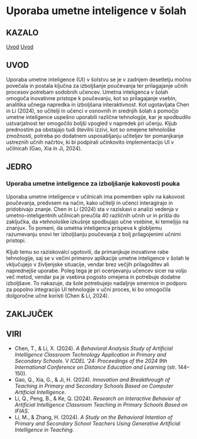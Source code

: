 # Uporaba umetne inteligence v šolah

## KAZALO
[Uvod](#Uvod)
[Uvod](#Uvod)


## UVOD
Uporaba umetne inteligence (UI) v šolstvu se je v zadnjem desetletju močno povečala in postala ključna za izboljšanje poučevanja ter prilagajanje učnih procesov potrebam sodobnih učencev. Umetna inteligenca v šolah omogoča inovativne pristope k poučevanju, kot so prilagajanje vsebin, analitika učnega napredka in izboljšana interaktivnost. Kot ugotavljata Chen in Li (2024), so učitelji in učenci v osnovnih in srednjih šolah s pomočjo umetne inteligence uspešno uporabili različne tehnologije, kar je spodbudilo ustvarjalnost ter omogočilo boljši vpogled v napredek pri učenju. Kljub prednostim pa obstajajo tudi številni izzivi, kot so omejene tehnološke zmožnosti, potreba po dodatnem usposabljanju učiteljev ter pomanjkanje ustreznih učnih načrtov, ki bi podpirali učinkovito implementacijo UI v učilnicah (Gao, Xia in Ji, 2024). 

## JEDRO

### Uporaba umetne inteligence za izboljšanje kakovosti pouka

Uporaba umetne inteligence v učilnicah ima pomemben vpliv na kakovost poučevanja, predvsem na način, kako učitelji in učenci interagirajo in pridobivajo znanje. Chen in Li (2024) sta v raziskavi o analizi vedenja v umetno-inteligentnih učilnicah preučila 40 različnih učnih ur in prišla do zaključka, da »tehnološke izkušnje spodbujajo učne vsebine, ki temeljijo na znanju«. To pomeni, da umetna inteligenca prispeva k globljemu razumevanju snovi ter izboljšanju poučevanja z bolj prilagojenimi učnimi pristopi. 

Kljub temu so raziskovalci ugotovili, da primanjkuje inovativne rabe tehnologije, saj se v večini primerov aplikacije umetne inteligence v šolah le vključujejo v življenjske situacije, vendar brez večjih prilagoditev ali naprednejše uporabe. Poleg tega je pri ocenjevanju učencev sicer na voljo več metod, vendar pa je vsebina pogosto omejena in potrebuje dodatne izboljšave. To nakazuje, da šole potrebujejo nadaljnje smernice in podporo za popolno integracijo UI tehnologije v učni proces, ki bo omogočila dolgoročne učne koristi (Chen & Li, 2024).

## ZAKLJUČEK
## VIRI
- Chen, T., & Li, X. (2024). *A Behavioral Analysis Study of Artificial Intelligence Classroom Technology Application in Primary and Secondary Schools*. V *ICDEL '24: Proceedings of the 2024 9th International Conference on Distance Education and Learning* (str. 144–150). 
- Gao, Q., Xia, G., & Ji, H. (2024). *Innovation and Breakthrough of Teaching in Primary and Secondary Schools Based on Computer Artificial Intelligence*.
- Li, Q., Peng, B., & Ke, Q. (2024). *Research on Interactive Behavior of Artificial Intelligence Classroom Teaching in Primary Schools Based on IFIAS*.
- Li, M., & Zhang, H. (2024). *A Study on the Behavioral Intention of Primary and Secondary School Teachers Using Generative Artificial Intelligence in Teaching*.


